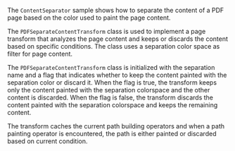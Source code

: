 The `ContentSeparator` sample shows how to separate the content of a PDF page based on the color used to paint the page content.

The `PDFSeparateContentTransform` class is used to implement a page transform that analyzes the page content and keeps or discards the content based on specific conditions. The class uses a separation color space as filter for page content. 

The `PDFSeparateContentTransform` class is initialized with the separation name and a flag that indicates whether to keep the content painted with the separation color or discard it. When the flag is true, the transform keeps only the content painted with the separation colorspace and the other content is discarded. When the flag is false, the transform discards the content painted with the separation colorspace and keeps the remaining content. 

The transform caches the current path building operators and when a path painting operator is encountered, the path is either painted or discarded based on current condition.